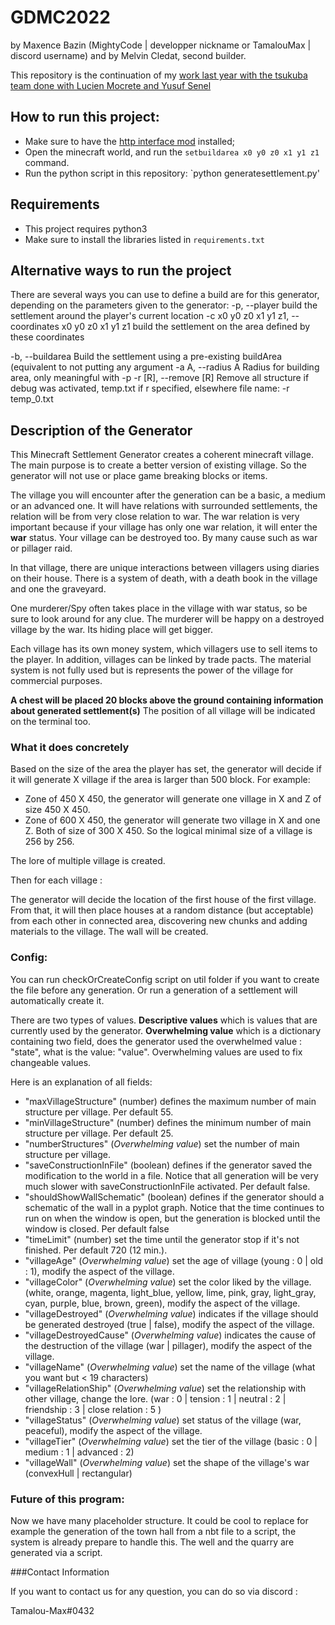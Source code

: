 # GDMC2022
by Maxence Bazin (MightyCode | developper nickname or TamalouMax | discord username) and by Melvin Cledat, second builder.

This repository is the continuation of my [work last year with the tsukuba team done with Lucien Mocrete and Yusuf Senel](https://github.com/MightyCode/GDMC2021Tsukuba)

## How to run this project:
- Make sure to have the [http interface mod](https://github.com/Niels-NTG/gdmc_http_interface) installed;
- Open the minecraft world, and run the `setbuildarea x0 y0 z0 x1 y1 z1` command.
- Run the python script in this repository: `python generatesettlement.py'
## Requirements
- This project requires python3 
- Make sure to install the libraries listed in `requirements.txt`
## Alternative ways to run the project
There are several ways you can use to define a build are for this generator, depending on the parameters given to the generator:
-p, --player          build the settlement around the player's current location
-c x0 y0 z0 x1 y1 z1, --coordinates x0 y0 z0 x1 y1 z1
   build the settlement on the area defined by these coordinates</p>
-b, --buildarea       Build the settlement using a pre-existing buildArea (equivalent to not putting any argument
-a A, --radius A      Radius for building area, only meaningful with -p
-r [R], --remove [R]  Remove all structure if debug was activated, temp.txt if r specified, elsewhere file name: -r temp_0.txt

## Description of the Generator
This Minecraft Settlement Generator creates a coherent minecraft village. 
The main purpose is to create a better version of existing village. So the generator will not use or place
game breaking blocks or items.

The village you will encounter after the generation can be a basic, a medium or an advanced one. 
It will have relations with surrounded settlements, the relation will be from very close relation to war.
The war relation is very important because if your village has only one war relation, it will enter
the __war__ status.
Your village can be destroyed too. By many cause such as war or pillager raid.

In that village, there are unique interactions between villagers using diaries on their house.
There is a system of death, with a death book in the village and one the graveyard. 

One murderer/Spy often takes place in the village with war status, so be sure to look around for any clue.
The murderer will be happy on a destroyed village by the war. Its hiding place will get bigger. 

Each village has its own money system, which villagers use to sell items to the player. 
In addition, villages can be linked by trade pacts.
The material system is not fully used but is represents the power of the village for commercial purposes.

__A chest will be placed 20 blocks above the ground containing information about generated settlement(s)__
The position of all village will be indicated on the terminal too.
### What it does concretely
Based on the size of the area the player has set, the generator will decide if it will 
generate X village if the area is larger than 500 block.
For example:
- Zone of 450 X 450, the generator will generate one village in X and Z of size 450 X 450.
- Zone of 600 X 450, the generator will generate two village in X and one Z. Both of size of 300 X 450.
So the logical minimal size of a village is 256 by 256.

The lore of multiple village is created.

Then for each village :

The generator will decide the location of the first house of the first village. 
From that, it will then place houses at a random distance (but acceptable) 
from each other in connected area, discovering new chunks and adding materials to the village.
The wall will be created.

### Config: 
You can run checkOrCreateConfig script on util folder if you want to create the file before
any generation.
Or run a generation of a settlement will automatically create it.

There are two types of values. __Descriptive values__ which is values that are currently used by the
generator. __Overwhelming value__ which is a dictionary containing two field, does the generator used the
overwhelmed value : "state", what is the value: "value". Overwhelming values are used to fix changeable
values.

Here is an explanation of all fields:
- "maxVillageStructure" (number) defines the maximum number of main structure per village. Per default 55.
- "minVillageStructure" (number) defines the minimum number of main structure per village. Per default 25.
- "numberStructures" (_Overwhelming value_) set the number of main structure per village. 
- "saveConstructionInFile" (boolean) defines if the generator saved the modification to the world in a file. 
Notice that all generation will be very much slower with saveConstructionInFile activated. Per default false.
- "shouldShowWallSchematic" (boolean) defines if the generator should a schematic of the wall 
in a pyplot graph. Notice that the time continues to run on when the window is open, 
but the generation is blocked until the window is closed. Per default false
- "timeLimit" (number) set the time until the generator stop if it's not finished. Per default 720 (12 min.).
- "villageAge" (_Overwhelming value_) set the age of village (young : 0 | old : 1), modify the aspect of the village.
- "villageColor" (_Overwhelming value_) set the color liked by the village.
(white, orange, magenta, light_blue, yellow, lime, pink, gray, light_gray, cyan, purple, blue, brown, green), modify the aspect of the village.
- "villageDestroyed" (_Overwhelming value_) indicates if the village should be generated destroyed (true | false), modify the aspect of the village.
- "villageDestroyedCause" (_Overwhelming value_) indicates the cause of the destruction of the village (war | pillager), modify the aspect of the village.
- "villageName" (_Overwhelming value_) set the name of the village (what you want but < 19 characters)
- "villageRelationShip" (_Overwhelming value_) set the relationship with other village, change the lore.
(war : 0 | tension : 1 | neutral : 2 | friendship : 3 | close relation : 5 )
- "villageStatus" (_Overwhelming value_) set status of the village (war, peaceful), modify the aspect of the village.
- "villageTier" (_Overwhelming value_) set the tier of the village (basic : 0 | medium : 1 | advanced : 2)
- "villageWall" (_Overwhelming value_) set the shape of the village's war (convexHull | rectangular)


### Future of this program:
Now we have many placeholder structure. It could be cool to replace for example the generation of the 
town hall from a nbt file to a script, the system is already prepare to handle this. The well and 
the quarry are generated via a script.

###Contact Information

If you want to contact us for any question, you can do so via discord :

Tamalou-Max#0432
